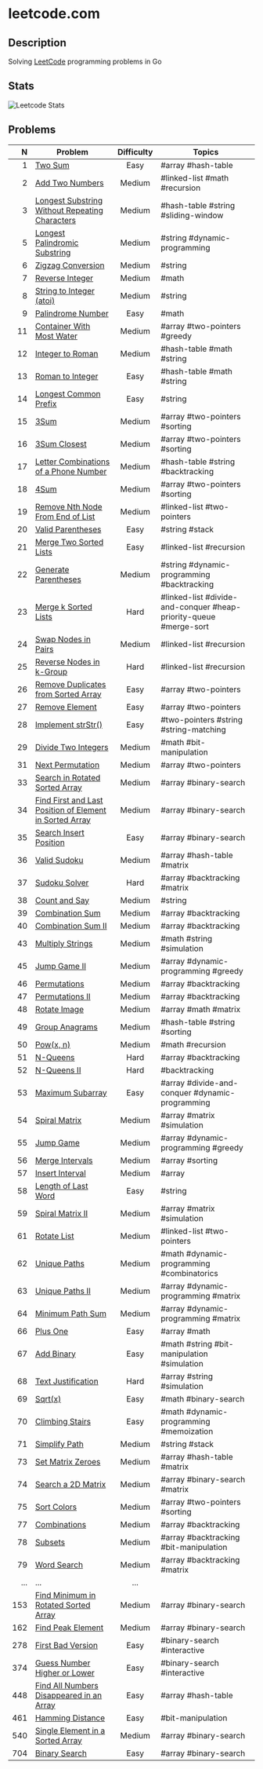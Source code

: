# leetcode.com

## Description

Solving [LeetCode](https://leetcode.com/) programming problems in Go

## Stats

![Leetcode Stats](https://leetcode.card.workers.dev/?username=ju-popov&style=auto)

## Problems

|    N | Problem                                                                                         | Difficulty | Topics                                                            |
| ---: | ----------------------------------------------------------------------------------------------------------------- | :--------: | ----------------------------------------------------------------- |
|    1 |[Two Sum][two-sum]                                                                                                 | Easy       | #array #hash-table                                                |
|    2 |[Add Two Numbers][add-two-numbers]                                                                                 | Medium     | #linked-list #math #recursion                                     |
|    3 |[Longest Substring Without Repeating Characters][longest-substring-without-repeating-characters]                   | Medium     | #hash-table #string #sliding-window                               |
|    5 |[Longest Palindromic Substring][longest-palindromic-substring]                                                     | Medium     | #string #dynamic-programming                                      |
|    6 |[Zigzag Conversion][zigzag-conversion]                                                                             | Medium     | #string                                                           |
|    7 |[Reverse Integer][reverse-integer]                                                                                 | Medium     | #math                                                             |
|    8 |[String to Integer (atoi)][string-to-integer-atoi]                                                                 | Medium     | #string                                                           |
|    9 |[Palindrome Number][palindrome-number]                                                                             | Easy       | #math                                                             |
|   11 |[Container With Most Water][container-with-most-water]                                                             | Medium     | #array #two-pointers #greedy                                      |
|   12 |[Integer to Roman][integer-to-roman]                                                                               | Medium     | #hash-table #math #string                                         |
|   13 |[Roman to Integer][roman-to-integer]                                                                               | Easy       | #hash-table #math #string                                         |
|   14 |[Longest Common Prefix][longest-common-prefix]                                                                     | Easy       | #string                                                           |
|   15 |[3Sum][3sum]                                                                                                       | Medium     | #array #two-pointers #sorting                                     |
|   16 |[3Sum Closest][3sum-closest]                                                                                       | Medium     | #array #two-pointers #sorting                                     |
|   17 |[Letter Combinations of a Phone Number][letter-combinations-of-a-phone-number]                                     | Medium     | #hash-table #string #backtracking                                 |
|   18 |[4Sum][4sum]                                                                                                       | Medium     | #array #two-pointers #sorting                                     |
|   19 |[Remove Nth Node From End of List][remove-nth-node-from-end-of-list]                                               | Medium     | #linked-list #two-pointers                                        |
|   20 |[Valid Parentheses][valid-parentheses]                                                                             | Easy       | #string #stack                                                    |
|   21 |[Merge Two Sorted Lists][merge-two-sorted-lists]                                                                   | Easy       | #linked-list #recursion                                           |
|   22 |[Generate Parentheses][generate-parentheses]                                                                       | Medium     | #string #dynamic-programming #backtracking                        |
|   23 |[Merge k Sorted Lists][merge-k-sorted-lists]                                                                       | Hard       | #linked-list #divide-and-conquer #heap-priority-queue #merge-sort |
|   24 |[Swap Nodes in Pairs][swap-nodes-in-pairs]                                                                         | Medium     | #linked-list #recursion                                           |
|   25 |[Reverse Nodes in k-Group][reverse-nodes-in-k-group]                                                               | Hard       | #linked-list #recursion                                           |
|   26 |[Remove Duplicates from Sorted Array][remove-duplicates-from-sorted-array]                                         | Easy       | #array #two-pointers                                              |
|   27 |[Remove Element][remove-element]                                                                                   | Easy       | #array #two-pointers                                              |
|   28 |[Implement strStr()][implement-strstr]                                                                             | Easy       | #two-pointers #string #string-matching                            |
|   29 |[Divide Two Integers][divide-two-integers]                                                                         | Medium     | #math #bit-manipulation                                           |
|   31 |[Next Permutation][next-permutation]                                                                               | Medium     | #array #two-pointers                                              |
|   33 |[Search in Rotated Sorted Array][search-in-rotated-sorted-array]                                                   | Medium     | #array #binary-search                                             |
|   34 |[Find First and Last Position of Element in Sorted Array][find-first-and-last-position-of-element-in-sorted-array] | Medium     | #array #binary-search                                             |
|   35 |[Search Insert Position][search-insert-position]                                                                   | Easy       | #array #binary-search                                             |
|   36 |[Valid Sudoku][valid-sudoku]                                                                                       | Medium     | #array #hash-table #matrix                                        |
|   37 |[Sudoku Solver][sudoku-solver]                                                                                     | Hard       | #array #backtracking #matrix                                      |
|   38 |[Count and Say][count-and-say]                                                                                     | Medium     | #string                                                           |
|   39 |[Combination Sum][combination-sum]                                                                                 | Medium     | #array #backtracking                                              |
|   40 |[Combination Sum II][combination-sum-ii]                                                                           | Medium     | #array #backtracking                                              |
|   43 |[Multiply Strings][multiply-strings]                                                                               | Medium     | #math #string #simulation                                         |
|   45 |[Jump Game II][jump-game-ii]                                                                                       | Medium     | #array #dynamic-programming #greedy                               |
|   46 |[Permutations][permutations]                                                                                       | Medium     | #array #backtracking                                              |
|   47 |[Permutations II][permutations-ii]                                                                                 | Medium     | #array #backtracking                                              |
|   48 |[Rotate Image][rotate-image]                                                                                       | Medium     | #array #math #matrix                                              |
|   49 |[Group Anagrams][group-anagrams]                                                                                   | Medium     | #hash-table #string #sorting                                      |
|   50 |[Pow(x, n)][powx-n]                                                                                                | Medium     | #math #recursion                                                  |
|   51 |[N-Queens][n-queens]                                                                                               | Hard       | #array #backtracking                                              |
|   52 |[N-Queens II][n-queens-ii]                                                                                         | Hard       | #backtracking                                                     |
|   53 |[Maximum Subarray][maximum-subarray]                                                                               | Easy       | #array #divide-and-conquer #dynamic-programming                   |
|   54 |[Spiral Matrix][spiral-matrix]                                                                                     | Medium     | #array #matrix #simulation                                        |
|   55 |[Jump Game][jump-game]                                                                                             | Medium     | #array #dynamic-programming #greedy                               |
|   56 |[Merge Intervals][merge-intervals]                                                                                 | Medium     | #array #sorting                                                   |
|   57 |[Insert Interval][insert-interval]                                                                                 | Medium     | #array                                                            |
|   58 |[Length of Last Word][length-of-last-word]                                                                         | Easy       | #string                                                           |
|   59 |[Spiral Matrix II][spiral-matrix-ii]                                                                               | Medium     | #array #matrix #simulation                                        |
|   61 |[Rotate List][rotate-list]                                                                                         | Medium     | #linked-list #two-pointers                                        |
|   62 |[Unique Paths][unique-paths]                                                                                       | Medium     | #math #dynamic-programming #combinatorics                         |
|   63 |[Unique Paths II][unique-paths-ii]                                                                                 | Medium     | #array #dynamic-programming #matrix                               |
|   64 |[Minimum Path Sum][minimum-path-sum]                                                                               | Medium     | #array #dynamic-programming #matrix                               |
|   66 |[Plus One][plus-one]                                                                                               | Easy       | #array #math                                                      |
|   67 |[Add Binary][add-binary]                                                                                           | Easy       | #math #string #bit-manipulation #simulation                       |
|   68 |[Text Justification][text-justification]                                                                           | Hard       | #array #string #simulation                                        |
|   69 |[Sqrt(x)][sqrtx]                                                                                                   | Easy       | #math #binary-search                                              |
|   70 |[Climbing Stairs][climbing-stairs]                                                                                 | Easy       | #math #dynamic-programming #memoization                           |
|   71 |[Simplify Path][simplify-path]                                                                                     | Medium     | #string #stack                                                    |
|   73 |[Set Matrix Zeroes][set-matrix-zeroes]                                                                             | Medium     | #array #hash-table #matrix                                        |
|   74 |[Search a 2D Matrix][search-a-2d-matrix]                                                                           | Medium     | #array #binary-search #matrix                                     |
|   75 |[Sort Colors][sort-colors]                                                                                         | Medium     | #array #two-pointers #sorting                                     |
|   77 |[Combinations][combinations]                                                                                       | Medium     | #array #backtracking                                              |
|   78 |[Subsets][subsets]                                                                                                 | Medium     | #array #backtracking #bit-manipulation                            |
|   79 |[Word Search][word-search]                                                                                         | Medium     | #array #backtracking #matrix                                      |
|  ... |...                                                                                                                | ...        |                                                                   |
|  153 |[Find Minimum in Rotated Sorted Array][find-minimum-in-rotated-sorted-array]                                       | Medium     | #array #binary-search                                             |
|  162 |[Find Peak Element][find-peak-element]                                                                             | Medium     | #array #binary-search                                             |
|  278 |[First Bad Version][first-bad-version]                                                                             | Easy       | #binary-search #interactive                                       |
|  374 |[Guess Number Higher or Lower][guess-number-higher-or-lower]                                                       | Easy       | #binary-search #interactive                                       |
|  448 |[Find All Numbers Disappeared in an Array][find-all-numbers-disappeared-in-an-array]                               | Easy       | #array #hash-table                                                |
|  461 |[Hamming Distance][hamming-distance]                                                                               | Easy       | #bit-manipulation                                                 |
|  540 |[Single Element in a Sorted Array][single-element-in-a-sorted-array]                                               | Medium     | #array #binary-search                                             |
|  704 |[Binary Search][binary-search]                                                                                     | Easy       | #array #binary-search                                             |



[two-sum]: https://github.com/ju-popov/leetcode.com/tree/main/problems/two-sum
[add-two-numbers]: https://github.com/ju-popov/leetcode.com/tree/main/problems/add-two-numbers
[longest-substring-without-repeating-characters]: https://github.com/ju-popov/leetcode.com/tree/main/problems/longest-substring-without-repeating-characters
[longest-palindromic-substring]: https://github.com/ju-popov/leetcode.com/tree/main/problems/longest-palindromic-substring
[zigzag-conversion]: https://github.com/ju-popov/leetcode.com/tree/main/problems/zigzag-conversion
[reverse-integer]: https://github.com/ju-popov/leetcode.com/tree/main/problems/reverse-integer
[string-to-integer-atoi]: https://github.com/ju-popov/leetcode.com/tree/main/problems/string-to-integer-atoi
[palindrome-number]: https://github.com/ju-popov/leetcode.com/tree/main/problems/palindrome-number
[container-with-most-water]: https://github.com/ju-popov/leetcode.com/tree/main/problems/container-with-most-water
[integer-to-roman]: https://github.com/ju-popov/leetcode.com/tree/main/problems/integer-to-roman
[roman-to-integer]: https://github.com/ju-popov/leetcode.com/tree/main/problems/roman-to-integer
[longest-common-prefix]: https://github.com/ju-popov/leetcode.com/tree/main/problems/longest-common-prefix
[3sum]: https://github.com/ju-popov/leetcode.com/tree/main/problems/3sum
[3sum-closest]: https://github.com/ju-popov/leetcode.com/tree/main/problems/3sum-closest
[letter-combinations-of-a-phone-number]: https://github.com/ju-popov/leetcode.com/tree/main/problems/letter-combinations-of-a-phone-number
[4sum]: https://github.com/ju-popov/leetcode.com/tree/main/problems/4sum
[remove-nth-node-from-end-of-list]: https://github.com/ju-popov/leetcode.com/tree/main/problems/remove-nth-node-from-end-of-list
[valid-parentheses]: https://github.com/ju-popov/leetcode.com/tree/main/problems/valid-parentheses
[merge-two-sorted-lists]: https://github.com/ju-popov/leetcode.com/tree/main/problems/merge-two-sorted-lists
[generate-parentheses]: https://github.com/ju-popov/leetcode.com/tree/main/problems/generate-parentheses
[merge-k-sorted-lists]: https://github.com/ju-popov/leetcode.com/tree/main/problems/merge-k-sorted-lists
[swap-nodes-in-pairs]: https://github.com/ju-popov/leetcode.com/tree/main/problems/swap-nodes-in-pairs
[reverse-nodes-in-k-group]: https://github.com/ju-popov/leetcode.com/tree/main/problems/reverse-nodes-in-k-group
[remove-duplicates-from-sorted-array]: https://github.com/ju-popov/leetcode.com/tree/main/problems/remove-duplicates-from-sorted-array
[remove-element]: https://github.com/ju-popov/leetcode.com/tree/main/problems/remove-element
[implement-strstr]: https://github.com/ju-popov/leetcode.com/tree/main/problems/implement-strstr
[divide-two-integers]: https://github.com/ju-popov/leetcode.com/tree/main/problems/divide-two-integers
[next-permutation]: https://github.com/ju-popov/leetcode.com/tree/main/problems/next-permutation
[search-in-rotated-sorted-array]: https://github.com/ju-popov/leetcode.com/tree/main/problems/search-in-rotated-sorted-array
[find-first-and-last-position-of-element-in-sorted-array]: https://github.com/ju-popov/leetcode.com/tree/main/problems/find-first-and-last-position-of-element-in-sorted-array
[search-insert-position]: https://github.com/ju-popov/leetcode.com/tree/main/problems/search-insert-position
[valid-sudoku]: https://github.com/ju-popov/leetcode.com/tree/main/problems/valid-sudoku
[sudoku-solver]: https://github.com/ju-popov/leetcode.com/tree/main/problems/sudoku-solver
[count-and-say]: https://github.com/ju-popov/leetcode.com/tree/main/problems/count-and-say
[combination-sum]: https://github.com/ju-popov/leetcode.com/tree/main/problems/combination-sum
[combination-sum-ii]: https://github.com/ju-popov/leetcode.com/tree/main/problems/combination-sum-ii
[multiply-strings]: https://github.com/ju-popov/leetcode.com/tree/main/problems/multiply-strings
[jump-game-ii]: https://github.com/ju-popov/leetcode.com/tree/main/problems/jump-game-ii
[permutations]: https://github.com/ju-popov/leetcode.com/tree/main/problems/permutations
[permutations-ii]: https://github.com/ju-popov/leetcode.com/tree/main/problems/permutations-ii
[rotate-image]: https://github.com/ju-popov/leetcode.com/tree/main/problems/rotate-image
[group-anagrams]: https://github.com/ju-popov/leetcode.com/tree/main/problems/group-anagrams
[powx-n]: https://github.com/ju-popov/leetcode.com/tree/main/problems/powx-n
[n-queens]: https://github.com/ju-popov/leetcode.com/tree/main/problems/n-queens
[n-queens-ii]: https://github.com/ju-popov/leetcode.com/tree/main/problems/n-queens-ii
[maximum-subarray]: https://github.com/ju-popov/leetcode.com/tree/main/problems/maximum-subarray
[spiral-matrix]: https://github.com/ju-popov/leetcode.com/tree/main/problems/spiral-matrix
[jump-game]: https://github.com/ju-popov/leetcode.com/tree/main/problems/jump-game
[merge-intervals]: https://github.com/ju-popov/leetcode.com/tree/main/problems/merge-intervals
[insert-interval]: https://github.com/ju-popov/leetcode.com/tree/main/problems/insert-interval
[length-of-last-word]: https://github.com/ju-popov/leetcode.com/tree/main/problems/length-of-last-word
[spiral-matrix-ii]: https://github.com/ju-popov/leetcode.com/tree/main/problems/spiral-matrix-ii
[rotate-list]: https://github.com/ju-popov/leetcode.com/tree/main/problems/rotate-list
[unique-paths]: https://github.com/ju-popov/leetcode.com/tree/main/problems/unique-paths
[unique-paths-ii]: https://github.com/ju-popov/leetcode.com/tree/main/problems/unique-paths-ii
[minimum-path-sum]: https://github.com/ju-popov/leetcode.com/tree/main/problems/minimum-path-sum
[plus-one]: https://github.com/ju-popov/leetcode.com/tree/main/problems/plus-one
[add-binary]: https://github.com/ju-popov/leetcode.com/tree/main/problems/add-binary
[text-justification]: https://github.com/ju-popov/leetcode.com/tree/main/problems/text-justification
[sqrtx]: https://github.com/ju-popov/leetcode.com/tree/main/problems/sqrtx
[climbing-stairs]: https://github.com/ju-popov/leetcode.com/tree/main/problems/climbing-stairs
[simplify-path]: https://github.com/ju-popov/leetcode.com/tree/main/problems/simplify-path
[set-matrix-zeroes]: https://github.com/ju-popov/leetcode.com/tree/main/problems/set-matrix-zeroes
[search-a-2d-matrix]: https://github.com/ju-popov/leetcode.com/tree/main/problems/search-a-2d-matrix
[sort-colors]: https://github.com/ju-popov/leetcode.com/tree/main/problems/sort-colors
[combinations]: https://github.com/ju-popov/leetcode.com/tree/main/problems/combinations
[subsets]: https://github.com/ju-popov/leetcode.com/tree/main/problems/subsets
[word-search]: https://github.com/ju-popov/leetcode.com/tree/main/problems/word-search



[find-minimum-in-rotated-sorted-array]: https://github.com/ju-popov/leetcode.com/tree/main/problems/find-minimum-in-rotated-sorted-array
[find-peak-element]: https://github.com/ju-popov/leetcode.com/tree/main/problems/find-peak-element
[first-bad-version]: https://github.com/ju-popov/leetcode.com/tree/main/problems/first-bad-version
[guess-number-higher-or-lower]: https://github.com/ju-popov/leetcode.com/tree/main/problems/guess-number-higher-or-lower
[find-all-numbers-disappeared-in-an-array]: https://github.com/ju-popov/leetcode.com/tree/main/problems/find-all-numbers-disappeared-in-an-array
[hamming-distance]: https://github.com/ju-popov/leetcode.com/tree/main/problems/hamming-distance
[single-element-in-a-sorted-array]: https://github.com/ju-popov/leetcode.com/tree/main/problems/single-element-in-a-sorted-array
[binary-search]: https://github.com/ju-popov/leetcode.com/tree/main/problems/binary-search
